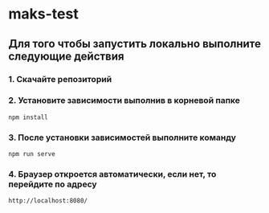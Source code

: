 # maks-test

## Для того чтобы запустить локально выполните следующие действия


### 1. Cкачайте репозиторий

### 2. Установите зависимости выполнив в корневой папке
```
npm install
```

### 3. После установки зависимостей выполните команду 
```
npm run serve
```

### 4. Браузер откроется автоматически, если нет, то перейдите по адресу 

```
http://localhost:8080/
```